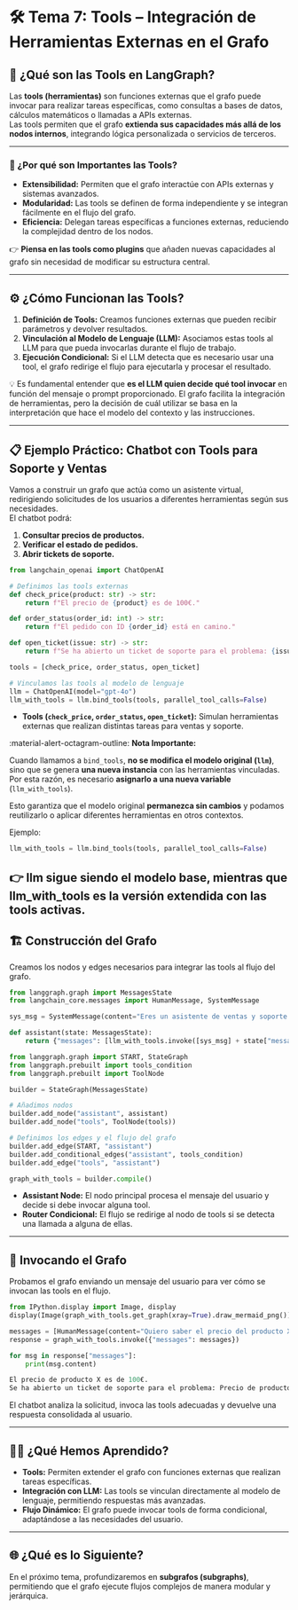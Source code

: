 # 🛠️ Tema 7: Tools – Integración de Herramientas Externas en el Grafo  

## 🚀 ¿Qué son las Tools en LangGraph?  

Las **tools (herramientas)** son funciones externas que el grafo puede invocar para realizar tareas específicas, como consultas a bases de datos, cálculos matemáticos o llamadas a APIs externas.  
Las tools permiten que el grafo **extienda sus capacidades más allá de los nodos internos**, integrando lógica personalizada o servicios de terceros.  

---

### 🧠 ¿Por qué son Importantes las Tools?  

- **Extensibilidad:** Permiten que el grafo interactúe con APIs externas y sistemas avanzados.  
- **Modularidad:** Las tools se definen de forma independiente y se integran fácilmente en el flujo del grafo.  
- **Eficiencia:** Delegan tareas específicas a funciones externas, reduciendo la complejidad dentro de los nodos.  

👉 **Piensa en las tools como plugins** que añaden nuevas capacidades al grafo sin necesidad de modificar su estructura central.  

---

## ⚙️ ¿Cómo Funcionan las Tools?  

1. **Definición de Tools:** Creamos funciones externas que pueden recibir parámetros y devolver resultados.  
2. **Vinculación al Modelo de Lenguaje (LLM):** Asociamos estas tools al LLM para que pueda invocarlas durante el flujo de trabajo.  
3. **Ejecución Condicional:** Si el LLM detecta que es necesario usar una tool, el grafo redirige el flujo para ejecutarla y procesar el resultado.  

💡 Es fundamental entender que **es el LLM quien decide qué tool invocar** en función del mensaje o prompt proporcionado. El grafo facilita la integración de herramientas, pero la decisión de cuál utilizar se basa en la interpretación que hace el modelo del contexto y las instrucciones.  


---

## 📋 Ejemplo Práctico: Chatbot con Tools para Soporte y Ventas  

Vamos a construir un grafo que actúa como un asistente virtual, redirigiendo solicitudes de los usuarios a diferentes herramientas según sus necesidades.  
El chatbot podrá:  
1. **Consultar precios de productos.**  
2. **Verificar el estado de pedidos.**  
3. **Abrir tickets de soporte.**  

```python
from langchain_openai import ChatOpenAI

# Definimos las tools externas
def check_price(product: str) -> str:
    return f"El precio de {product} es de 100€."

def order_status(order_id: int) -> str:
    return f"El pedido con ID {order_id} está en camino."

def open_ticket(issue: str) -> str:
    return f"Se ha abierto un ticket de soporte para el problema: {issue}."

tools = [check_price, order_status, open_ticket]

# Vinculamos las tools al modelo de lenguaje
llm = ChatOpenAI(model="gpt-4o")
llm_with_tools = llm.bind_tools(tools, parallel_tool_calls=False)
```

- **Tools (`check_price`, `order_status`, `open_ticket`):** Simulan herramientas externas que realizan distintas tareas para ventas y soporte.  


:material-alert-octagram-outline: **Nota Importante:**  

Cuando llamamos a `bind_tools`, **no se modifica el modelo original (`llm`)**, sino que se genera **una nueva instancia** con las herramientas vinculadas.  
Por esta razón, es necesario **asignarlo a una nueva variable** (`llm_with_tools`).  

Esto garantiza que el modelo original **permanezca sin cambios** y podamos reutilizarlo o aplicar diferentes herramientas en otros contextos.  

Ejemplo:  
```python
llm_with_tools = llm.bind_tools(tools, parallel_tool_calls=False)
```
👉 llm sigue siendo el modelo base, mientras que llm_with_tools es la versión extendida con las tools activas.
---

## 🏗️ Construcción del Grafo  

Creamos los nodos y edges necesarios para integrar las tools al flujo del grafo.  
 
```python
from langgraph.graph import MessagesState
from langchain_core.messages import HumanMessage, SystemMessage

sys_msg = SystemMessage(content="Eres un asistente de ventas y soporte. Responde usando las herramientas disponibles.")

def assistant(state: MessagesState):
    return {"messages": [llm_with_tools.invoke([sys_msg] + state["messages"])]}

from langgraph.graph import START, StateGraph
from langgraph.prebuilt import tools_condition
from langgraph.prebuilt import ToolNode

builder = StateGraph(MessagesState)

# Añadimos nodos
builder.add_node("assistant", assistant)
builder.add_node("tools", ToolNode(tools))

# Definimos los edges y el flujo del grafo
builder.add_edge(START, "assistant")
builder.add_conditional_edges("assistant", tools_condition)
builder.add_edge("tools", "assistant")

graph_with_tools = builder.compile()
```

- **Assistant Node:** El nodo principal procesa el mensaje del usuario y decide si debe invocar alguna tool.  
- **Router Condicional:** El flujo se redirige al nodo de tools si se detecta una llamada a alguna de ellas.  

---

## 🚀 Invocando el Grafo  

Probamos el grafo enviando un mensaje del usuario para ver cómo se invocan las tools en el flujo.  

```python
from IPython.display import Image, display
display(Image(graph_with_tools.get_graph(xray=True).draw_mermaid_png()))

messages = [HumanMessage(content="Quiero saber el precio del producto X y abrir un ticket de soporte.")]
response = graph_with_tools.invoke({"messages": messages})

for msg in response["messages"]:
    print(msg.content)
```

```python
El precio de producto X es de 100€.
Se ha abierto un ticket de soporte para el problema: Precio de producto X.
```

El chatbot analiza la solicitud, invoca las tools adecuadas y devuelve una respuesta consolidada al usuario.  

---

## 🧑‍🏫 ¿Qué Hemos Aprendido?  

- **Tools:** Permiten extender el grafo con funciones externas que realizan tareas específicas.  
- **Integración con LLM:** Las tools se vinculan directamente al modelo de lenguaje, permitiendo respuestas más avanzadas.  
- **Flujo Dinámico:** El grafo puede invocar tools de forma condicional, adaptándose a las necesidades del usuario.  

---

## 🌐 ¿Qué es lo Siguiente?  

En el próximo tema, profundizaremos en **subgrafos (subgraphs)**, permitiendo que el grafo ejecute flujos complejos de manera modular y jerárquica.  
